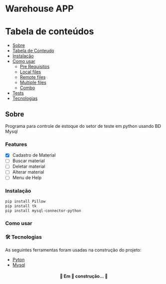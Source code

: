 # Warehouse APP

Tabela de conteúdos
=================
<!--ts-->
   * [Sobre](#Sobre)
   * [Tabela de Conteudo](#Features)
   * [Instalação](#Instalação)
   * [Como usar](#Como-usar)
      * [Pre Requisitos](#pre-requisitos)
      * [Local files](#local-files)
      * [Remote files](#remote-files)
      * [Multiple files](#multiple-files)
      * [Combo](#combo)
   * [Tests](#testes)
   * [Tecnologias](#tecnologias)
<!--te-->

## Sobre
Programa para controle de estoque do setor de teste em python usando BD Mysql

### Features

- [x] Cadastro de Material 
- [ ] Buscar material 
- [ ] Deletar material 
- [ ] Alterar material 
- [ ] Menu de Help 

### Instalação
```bash
pip install Pillow
pip install tk
pip install mysql-connector-python
```

### Como usar

### 🛠 Tecnologias

As seguintes ferramentas foram usadas na construção do projeto:

- [Pyton](https://www.python.org/)
- [Mysql](https://www.mysql.com/)

<h4 align="center"> 
	🚧  Em 🚀 construção...  🚧
</h4>